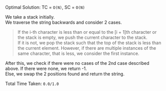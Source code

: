 Optimal Solution: TC = `O(N)`, SC = `O(N)`

We take a stack initially. <br>
We traverse the string backwards and consider 2 cases. <br>
> If the i-th character is less than or equal to the [i + 1]th character or the stack is empty, we push the current character to the stack. <br>
> If it is not, we pop the stack such that the top of the stack is less than the current element. However, if there are multiple instances of the same character, that is less, we consider the first instance. <br>
>
After this, we check if there were no cases of the 2nd case described above. If there were none, we return -1. <br>
Else, we swap the 2 positions found and return the string. <br>

Total Time Taken: `0.0/1.0`